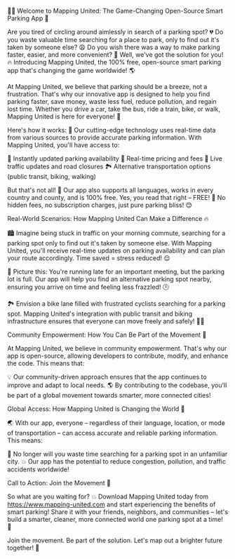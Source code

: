 🚨💥 Welcome to Mapping United: The Game-Changing Open-Source Smart Parking App 🎉

Are you tired of circling around aimlessly in search of a parking spot? 💔 Do you waste valuable time searching for a place to park, only to find out it's taken by someone else? 😩 Do you wish there was a way to make parking faster, easier, and more convenient? 🚀 Well, we've got the solution for you! 🔥 Introducing Mapping United, the 100% free, open-source smart parking app that's changing the game worldwide! 🌎

At Mapping United, we believe that parking should be a breeze, not a frustration. That's why our innovative app is designed to help you find parking faster, save money, waste less fuel, reduce pollution, and regain lost time. Whether you drive a car, take the bus, ride a train, bike, or walk, Mapping United is here for everyone! 🌈

Here's how it works: 🔧 Our cutting-edge technology uses real-time data from various sources to provide accurate parking information. With Mapping United, you'll have access to:

📍 Instantly updated parking availability
💸 Real-time pricing and fees
🚗 Live traffic updates and road closures
🏞️ Alternative transportation options (public transit, biking, walking)

But that's not all! 🤯 Our app also supports all languages, works in every country and county, and is 100% free. Yes, you read that right – FREE! 💸 No hidden fees, no subscription charges, just pure parking bliss! 😊

Real-World Scenarios: How Mapping United Can Make a Difference 🔥

🏙️ Imagine being stuck in traffic on your morning commute, searching for a parking spot only to find out it's taken by someone else. With Mapping United, you'll receive real-time updates on parking availability and can plan your route accordingly. Time saved = stress reduced! 😌

🚗 Picture this: You're running late for an important meeting, but the parking lot is full. Our app will help you find an alternative parking spot nearby, ensuring you arrive on time and feeling less frazzled! 🕒

🏞️ Envision a bike lane filled with frustrated cyclists searching for a parking spot. Mapping United's integration with public transit and biking infrastructure ensures that everyone can move freely and safely! 🚴‍♂️

Community Empowerment: How You Can Be Part of the Movement 💪

At Mapping United, we believe in community empowerment. That's why our app is open-source, allowing developers to contribute, modify, and enhance the code. This means that:

💡 Our community-driven approach ensures that the app continues to improve and adapt to local needs.
🌎 By contributing to the codebase, you'll be part of a global movement towards smarter, more connected cities!

Global Access: How Mapping United is Changing the World 🌟

🌏 With our app, everyone – regardless of their language, location, or mode of transportation – can access accurate and reliable parking information. This means:

🚨 No longer will you waste time searching for a parking spot in an unfamiliar city.
💥 Our app has the potential to reduce congestion, pollution, and traffic accidents worldwide!

Call to Action: Join the Movement 🎉

So what are you waiting for? 💥 Download Mapping United today from https://www.mapping-united.com and start experiencing the benefits of smart parking! Share it with your friends, neighbors, and communities – let's build a smarter, cleaner, more connected world one parking spot at a time! 🌟

Join the movement. Be part of the solution. Let's map out a brighter future together! 💫